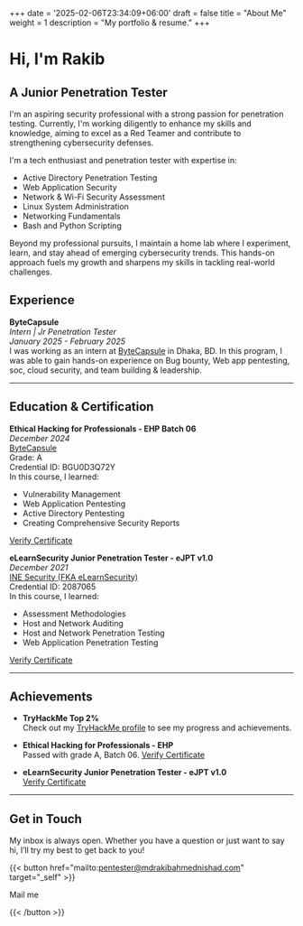 +++
date = '2025-02-06T23:34:09+06:00'
draft = false
title = "About Me"
weight = 1
description = "My portfolio & resume."
+++

# Hi, I'm Rakib

## A Junior Penetration Tester

I'm an aspiring security professional with a strong passion for penetration testing. Currently, I'm working diligently to enhance my skills and knowledge, aiming to excel as a Red Teamer and contribute to strengthening cybersecurity defenses.

I'm a tech enthusiast and penetration tester with expertise in:

- Active Directory Penetration Testing
- Web Application Security
- Network & Wi-Fi Security Assessment
- Linux System Administration
- Networking Fundamentals
- Bash and Python Scripting

Beyond my professional pursuits, I maintain a home lab where I experiment, learn, and stay ahead of emerging cybersecurity trends. This hands-on approach fuels my growth and sharpens my skills in tackling real-world challenges.

## Experience

**ByteCapsule**  
_Intern | Jr Penetration Tester_  
_January 2025 - February 2025_  
I was working as an intern at [ByteCapsule](https://bytecapsuleit.com/) in Dhaka, BD. In this program, I was able to gain hands-on experience on Bug bounty, Web app pentesting, soc, cloud security, and team building & leadership.

---

## Education & Certification

**Ethical Hacking for Professionals - EHP Batch 06**  
_December 2024_  
[ByteCapsule](https://bytecapsuleit.com/)  
Grade: A  
Credential ID: BGU0D3Q72Y  
In this course, I learned:

- Vulnerability Management
- Web Application Pentesting
- Active Directory Pentesting
- Creating Comprehensive Security Reports

[Verify Certificate](https://bytecapsuleit.com/)

**eLearnSecurity Junior Penetration Tester - eJPT v1.0**  
_December 2021_  
[INE Security (FKA eLearnSecurity)](https://ine.com/)  
Credential ID: 2087065  
In this course, I learned:

- Assessment Methodologies
- Host and Network Auditing
- Host and Network Penetration Testing
- Web Application Penetration Testing

[Verify Certificate](https://verified.elearnsecurity.com/certificates/49ab4394-c64e-4463-af7a-f10f1f46651b)

---

## Achievements

- **TryHackMe Top 2%**  
  Check out my [TryHackMe profile](https://tryhackme.com/r/p/0x92bd) to see my progress and achievements.

- **Ethical Hacking for Professionals - EHP**  
  Passed with grade A, Batch 06. [Verify Certificate](https://bytecapsuleit.com/)

- **eLearnSecurity Junior Penetration Tester - eJPT v1.0**  
  [Verify Certificate](https://verified.elearnsecurity.com/certificates/49ab4394-c64e-4463-af7a-f10f1f46651b)

<!-- ---

## View My Resume -->
<!-- 
{{< button href="mdrakibahmednishad_cv.pdf" target="_self" >}} 

Resume

{{< /button >}} -->

---

## Get in Touch

My inbox is always open. Whether you have a question or just want to say hi, I’ll try my best to get back to you!

{{< button href="mailto:pentester@mdrakibahmednishad.com" target="_self" >}}

Mail me

{{< /button >}}
